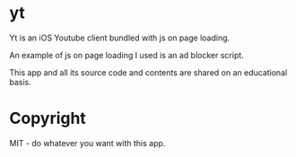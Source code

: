 # yt
Yt is an iOS Youtube client bundled with js on page loading.

An example of js on page loading I used is an ad blocker script.



This app and all its source code and contents are shared on an educational basis.


# Copyright

MIT - do whatever you want with this app.

